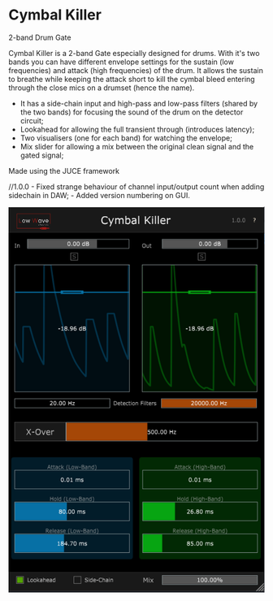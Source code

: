 # Cymbal Killer
2-band Drum Gate

Cymbal Killer is a 2-band Gate especially designed for drums. 
With it's two bands you can have different envelope settings for the sustain (low frequencies) and attack (high frequencies) of the drum.
It allows the sustain to breathe while keeping the attack short to kill the cymbal bleed entering through the close mics on a drumset (hence the name).

- It has a side-chain input and high-pass and low-pass filters (shared by the two bands) for focusing the sound of the drum on the detector circuit;
- Lookahead for allowing the full transient through (introduces latency);
- Two visualisers (one for each band) for watching the envelope;
- Mix slider for allowing a mix between the original clean signal and the gated signal;

Made using the JUCE framework

//1.0.0 - Fixed strange behaviour of channel input/output count when adding sidechain in DAW;
        - Added version numbering on GUI.

![Screenshot](cymbalkiller2.png)
